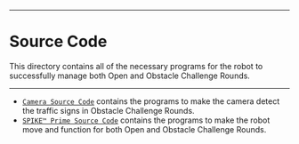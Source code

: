 
***

Source Code
===

This directory contains all of the necessary programs for the robot to successfully manage both Open and Obstacle Challenge Rounds.

***

* [`Camera Source Code`](https://github.com/AbeBuck/BSU-Spartan-Team_FE-2024/tree/main/Source%20Code/Camera%20Source%20Code) contains the programs to make the camera detect the traffic signs in Obstacle Challenge Rounds.
* [`SPIKE™ Prime Source Code`](https://github.com/AbeBuck/BSU-Spartan-Team_FE-2024/tree/main/Source%20Code/SPIKE%E2%84%A2%20Prime%20Source%20Code) contains the programs to make the robot move and function for both Open and Obstacle Challenge Rounds.
